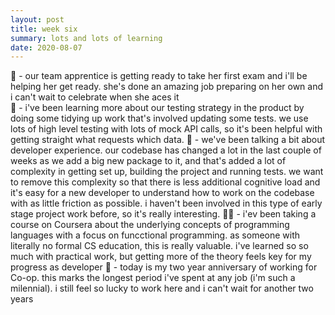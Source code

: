 ```yaml
---
layout: post
title: week six
summary: lots and lots of learning
date: 2020-08-07
---
```


🔖 - our team apprentice is getting ready to take her first exam and i'll be helping her get ready. she's done an amazing job preparing on her own and i can't wait to celebrate when she aces it  
🧪 - i've been learning more about our testing strategy in the product by doing some tidying up work that's involved updating some tests. we use lots of high level testing with lots of mock API calls, so it's been helpful with getting straight what requests which data.
🧹 - we've been talking a bit about developer experience. our codebase has changed a lot in the last couple of weeks as we add a big new package to it, and that's added a lot of complexity in getting set up, building the project and running tests. we want to remove this complexity so that there is less additional cognitive load and it's easy for a new developer to understand how to work on the codebase with as little friction as possible. i haven't been involved in this type of early stage project work before, so it's really interesting.
👨‍🏫 - i'ev been taking a course on Coursera about the underlying concepts of programming languages with a focus on funcctional programming. as someone with literally no formal CS education, this is really valuable. i've learned so so much with practical work, but getting more of the theory feels key for my progress as developer
🎂 - today is my two year anniversary of working for Co-op. this marks the longest period i've spent at any job (i'm such a milennial). i still feel so lucky to work here and i can't wait for another two years
